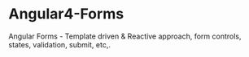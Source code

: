 # Angular4-Forms
Angular Forms - Template driven &amp; Reactive approach, form controls, states, validation, submit, etc,.
